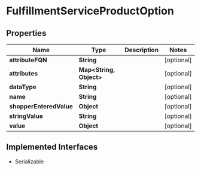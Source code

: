 

# FulfillmentServiceProductOption


## Properties

| Name | Type | Description | Notes |
|------------ | ------------- | ------------- | -------------|
|**attributeFQN** | **String** |  |  [optional] |
|**attributes** | **Map&lt;String, Object&gt;** |  |  [optional] |
|**dataType** | **String** |  |  [optional] |
|**name** | **String** |  |  [optional] |
|**shopperEnteredValue** | **Object** |  |  [optional] |
|**stringValue** | **String** |  |  [optional] |
|**value** | **Object** |  |  [optional] |


## Implemented Interfaces

* Serializable



